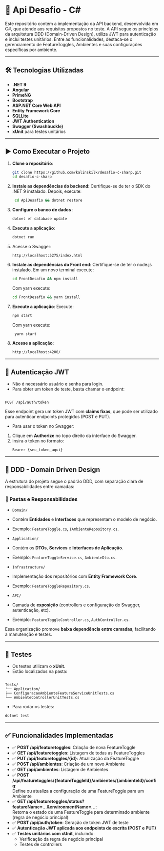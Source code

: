 # 📌 Api Desafio - C#

Este repositório contém a implementação da API backend, desenvolvida em C#, que atende aos requisitos propostos no teste. A API segue os princípios da arquitetura DDD (Domain-Driven Design), utiliza JWT para autenticação e inclui testes unitários. Entre as funcionalidades, destaca-se o gerenciamento de FeatureToggles, Ambientes e suas configurações específicas por ambiente.

---

## 🛠️ Tecnologias Utilizadas

- **.NET 9**
- **Angular**
- **PrimeNG**
- **Bootstrap**
- **ASP.NET Core Web API**
- **Entity Framework Core**
- **SQLLite**
- **JWT Authentication**
- **Swagger (Swashbuckle)**
- **xUnit** para testes unitários

---

## ▶️ Como Executar o Projeto

1. **Clone o repositório**:

   ```bash
   git clone https://github.com/kalinskilk/desafio-c-sharp.git
   cd desafio-c-sharp
   ```

2. **Instale as dependências do backend**:
   Certifique-se de ter o SDK do .NET 9 instalado. Depois, execute:

   ```bash
    cd ApiDesafio && dotnet restore
   ```

3. **Configure o banco de dados** :

   ```bash
   dotnet ef database update
   ```

4. **Execute a aplicação**:

   ```bash
   dotnet run
   ```

5. Acesse o Swagger:

   ```
   http://localhost:5275/index.html
   ```

6. **Instale as dependências do Front end**:
   Certifique-se de ter o node.js instalado. Em um novo terminal execute:

   ```bash
   cd FrontDesafio && npm install
   ```

   Com yarn execute:

   ```bash
   cd FrontDesafio && yarn install
   ```

7. **Execute a aplicação**:
   Execute:

   ```bash
   npm start
   ```

   Com yarn execute:

   ```bash
    yarn start
   ```

8. **Acesse a aplicação**:

   ```bash
   http://localhost:4200/
   ```

---

## 🔐 Autenticação JWT

- Não é necessário usuário e senha para login.
- Para obter um token de teste, basta chamar o endpoint:

```

POST /api/auth/token

```

Esse endpoint gera um token JWT com **claims fixas**, que pode ser utilizado para autenticar endpoints protegidos (POST e PUT).

- Para usar o token no Swagger:

1. Clique em **Authorize** no topo direito da interface do Swagger.
2. Insira o token no formato:
   ```
   Bearer {seu_token_aqui}
   ```

---

## 🧠 DDD - Domain Driven Design

A estrutura do projeto segue o padrão DDD, com separação clara de responsabilidades entre camadas:

### 📂 Pastas e Responsabilidades

- `Domain/`

- Contém **Entidades** e **Interfaces** que representam o modelo de negócio.
- Exemplo: `FeatureToggle.cs`, `IAmbienteRepository.cs`.

- `Application/`

- Contém os **DTOs**, **Services** e **Interfaces de Aplicação**.
- Exemplo: `FeatureToggleService.cs`, `AmbienteDto.cs`.

- `Infrastructure/`

- Implementação dos repositórios com **Entity Framework Core**.
- Exemplo: `FeatureToggleRepository.cs`.

- `API/`
- Camada de **exposição** (controllers e configuração do Swagger, autenticação, etc).
- Exemplo: `FeatureToggleController.cs`, `AuthController.cs`.

Essa organização promove **baixa dependência entre camadas**, facilitando a manutenção e testes.

---

## 🧪 Testes

- Os testes utilizam o **xUnit**.
- Estão localizados na pasta:

```

Tests/
└── Application/
├── ConfiguracaoAmbienteFeatureServiceUnitTests.cs
└── AmbienteControllerUnitTests.cs

```

- Para rodar os testes:

```bash
dotnet test
```

---

## ✅ Funcionalidades Implementadas

- ✅ **POST /api/featuretoggles**: Criação de nova FeatureToggle
- ✅ **GET /api/featuretoggles**: Listagem de todas as FeatureToggles
- ✅ **PUT /api/featuretoggles/{id}**: Atualização da FeatureToggle
- ✅ **POST /api/ambientes**: Criação de um novo Ambiente
- ✅ **GET /api/ambientes**: Listagem de Ambientes
- ✅ **POST /api/featuretoggles/{featureToggleId}/ambientes/{ambienteId}/config**:  
   Define ou atualiza a configuração de uma FeatureToggle para um Ambiente
- ✅ **GET /api/featuretoggles/status?featureName=...&environmentName=...**:  
   Retorna o estado de uma FeatureToggle para determinado ambiente (regra de negócio principal)
- ✅ **POST /api/auth/token**: Geração de token JWT de teste
- ✅ **Autenticação JWT aplicada aos endpoints de escrita (POST e PUT)**
- ✅ **Testes unitários com xUnit**, incluindo:
  - Verificação da regra de negócio principal
  - Testes de controllers
